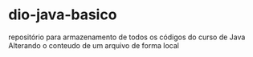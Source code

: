 # dio-java-basico
repositório para armazenamento de todos os códigos do curso de Java
Alterando o conteudo de um arquivo de forma local